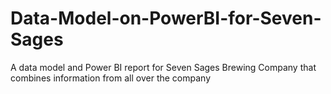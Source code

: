 # Data-Model-on-PowerBI-for-Seven-Sages
A data model and Power BI report for Seven Sages Brewing Company that combines information from all over the company
